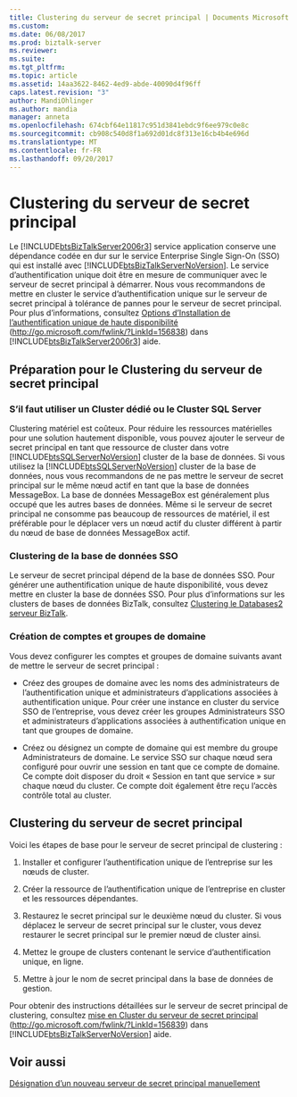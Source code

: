 ```yaml
---
title: Clustering du serveur de secret principal | Documents Microsoft
ms.custom: 
ms.date: 06/08/2017
ms.prod: biztalk-server
ms.reviewer: 
ms.suite: 
ms.tgt_pltfrm: 
ms.topic: article
ms.assetid: 14aa3622-8462-4ed9-abde-40090d4f96ff
caps.latest.revision: "3"
author: MandiOhlinger
ms.author: mandia
manager: anneta
ms.openlocfilehash: 674cbf64e11817c951d3841ebdc9f6ee979c0e8c
ms.sourcegitcommit: cb908c540d8f1a692d01dc8f313e16cb4b4e696d
ms.translationtype: MT
ms.contentlocale: fr-FR
ms.lasthandoff: 09/20/2017
---
```

# <a name="clustering-the-master-secret-server"></a>Clustering du serveur de secret principal
Le [!INCLUDE[btsBizTalkServer2006r3](../includes/btsbiztalkserver2006r3-md.md)] service application conserve une dépendance codée en dur sur le service Enterprise Single Sign-On (SSO) qui est installé avec [!INCLUDE[btsBizTalkServerNoVersion](../includes/btsbiztalkservernoversion-md.md)]. Le service d’authentification unique doit être en mesure de communiquer avec le serveur de secret principal à démarrer. Nous vous recommandons de mettre en cluster le service d’authentification unique sur le serveur de secret principal à tolérance de pannes pour le serveur de secret principal. Pour plus d’informations, consultez [Options d’Installation de l’authentification unique de haute disponibilité](http://go.microsoft.com/fwlink/?LinkId=156838) (http://go.microsoft.com/fwlink/?LinkId=156838) dans [!INCLUDE[btsBizTalkServer2006r3](../includes/btsbiztalkserver2006r3-md.md)] aide.  
  
## <a name="preparing-for-clustering-the-master-secret-server"></a>Préparation pour le Clustering du serveur de secret principal  
  
### <a name="deciding-whether-to-use-a-dedicated-cluster-or-the-sql-server-cluster"></a>S’il faut utiliser un Cluster dédié ou le Cluster SQL Server  
 Clustering matériel est coûteux. Pour réduire les ressources matérielles pour une solution hautement disponible, vous pouvez ajouter le serveur de secret principal en tant que ressource de cluster dans votre [!INCLUDE[btsSQLServerNoVersion](../includes/btssqlservernoversion-md.md)] cluster de la base de données. Si vous utilisez la [!INCLUDE[btsSQLServerNoVersion](../includes/btssqlservernoversion-md.md)] cluster de la base de données, nous vous recommandons de ne pas mettre le serveur de secret principal sur le même nœud actif en tant que la base de données MessageBox. La base de données MessageBox est généralement plus occupé que les autres bases de données. Même si le serveur de secret principal ne consomme pas beaucoup de ressources de matériel, il est préférable pour le déplacer vers un nœud actif du cluster différent à partir du nœud de base de données MessageBox actif.  
  
### <a name="clustering-the-sso-database"></a>Clustering de la base de données SSO  
 Le serveur de secret principal dépend de la base de données SSO. Pour générer une authentification unique de haute disponibilité, vous devez mettre en cluster la base de données SSO. Pour plus d’informations sur les clusters de bases de données BizTalk, consultez [Clustering le Databases2 serveur BizTalk](../technical-guides/clustering-the-biztalk-server-databases2.md).  
  
### <a name="creating-domain-groups-and-accounts"></a>Création de comptes et groupes de domaine  
 Vous devez configurer les comptes et groupes de domaine suivants avant de mettre le serveur de secret principal :  
  
-   Créez des groupes de domaine avec les noms des administrateurs de l’authentification unique et administrateurs d’applications associées à authentification unique. Pour créer une instance en cluster du service SSO de l’entreprise, vous devez créer les groupes Administrateurs SSO et administrateurs d’applications associées à authentification unique en tant que groupes de domaine.  
  
-   Créez ou désignez un compte de domaine qui est membre du groupe Administrateurs de domaine. Le service SSO sur chaque nœud sera configuré pour ouvrir une session en tant que ce compte de domaine. Ce compte doit disposer du droit « Session en tant que service » sur chaque nœud du cluster. Ce compte doit également être reçu l’accès contrôle total au cluster.  
  
## <a name="clustering-the-master-secret-server"></a>Clustering du serveur de secret principal  
 Voici les étapes de base pour le serveur de secret principal de clustering :  
  
1.  Installer et configurer l’authentification unique de l’entreprise sur les nœuds de cluster.  
  
2.  Créer la ressource de l’authentification unique de l’entreprise en cluster et les ressources dépendantes.  
  
3.  Restaurez le secret principal sur le deuxième nœud du cluster. Si vous déplacez le serveur de secret principal sur le cluster, vous devez restaurer le secret principal sur le premier nœud de cluster ainsi.  
  
4.  Mettez le groupe de clusters contenant le service d’authentification unique, en ligne.  
  
5.  Mettre à jour le nom de secret principal dans la base de données de gestion.  
  
 Pour obtenir des instructions détaillées sur le serveur de secret principal de clustering, consultez [mise en Cluster du serveur de secret principal](http://go.microsoft.com/fwlink/?LinkId=156839) (http://go.microsoft.com/fwlink/?LinkId=156839) dans [!INCLUDE[btsBizTalkServerNoVersion](../includes/btsbiztalkservernoversion-md.md)] aide.  
  
## <a name="see-also"></a>Voir aussi  
 [Désignation d’un nouveau serveur de secret principal manuellement](../technical-guides/designating-a-new-master-secret-server-manually.md)